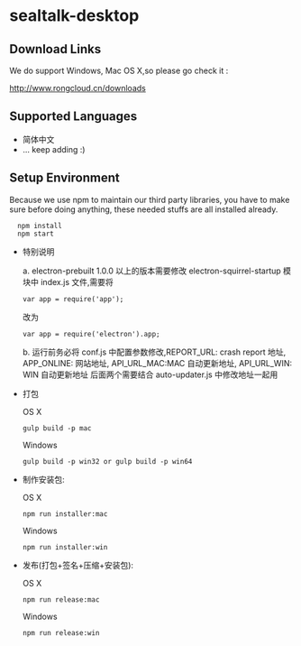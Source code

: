 # sealtalk-desktop

## Download Links

We do support Windows, Mac OS X,so please go check it :

http://www.rongcloud.cn/downloads

## Supported Languages

+ 简体中文
+ ... keep adding :)

## Setup Environment

Because we use npm to maintain our third party libraries, you have to make sure before doing anything, these needed stuffs are all installed already.

```
  npm install
  npm start
```
- 特别说明

  a. electron-prebuilt 1.0.0 以上的版本需要修改 electron-squirrel-startup 模块中 index.js 文件,需要将

  ```
  var app = require('app');
  ```
  改为

  ```
  var app = require('electron').app;
  ```
  b. 运行前务必将 conf.js 中配置参数修改,REPORT_URL: crash report 地址, APP_ONLINE: 网站地址, API_URL_MAC:MAC 自动更新地址, API_URL_WIN: WIN 自动更新地址 后面两个需要结合 auto-updater.js 中修改地址一起用

- 打包

    OS X

    ```
    gulp build -p mac
    ```
    Windows

    ```
    gulp build -p win32 or gulp build -p win64
    ```

- 制作安装包:

    OS X

    ```
    npm run installer:mac
    ```
    Windows

    ```
    npm run installer:win
    ```
- 发布(打包+签名+压缩+安装包):

    OS X

    ```
    npm run release:mac
    ```
    Windows

    ```
    npm run release:win
    ```
